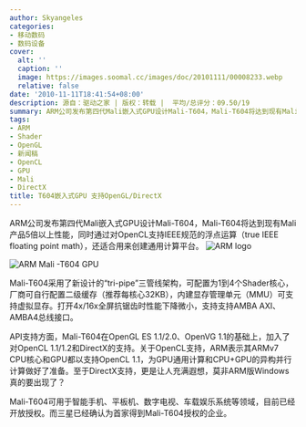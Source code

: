 ```yaml
---
author: Skyangeles
categories:
- 移动数码
- 数码设备
cover:
  alt: ''
  caption: ''
  image: https://images.soomal.cc/images/doc/20101111/00008233.webp
  relative: false
date: '2010-11-11T18:41:54+08:00'
description: 源自：驱动之家 | 版权：转载 |  平均/总评分：09.50/19
summary: ARM公司发布第四代Mali嵌入式GPU设计Mali-T604，Mali-T604将达到现有Mali产品5倍以上性能。Mali-T604采用了新设计的“tri-pipe”三管线架构，可配置为1到4个Shader核心，厂商可自行配置二级缓存（推荐每核心32KB），内建显存管理单元（MMU）可支持虚拟显存。打开4x/16x全屏抗锯齿时性能下降微小……
tags:
- ARM
- Shader
- OpenGL
- 新闻稿
- OpenCL
- GPU
- Mali
- DirectX
title: T604嵌入式GPU 支持OpenGL/DirectX
---
```


ARM公司发布第四代Mali嵌入式GPU设计Mali-T604，Mali-T604将达到现有Mali产品5倍以上性能，同时通过对OpenCL支持IEEE规范的浮点运算（true IEEE floating point math），还适合用来创建通用计算平台。
![ARM logo](https://images.soomal.cc/images/doc/20100705/00006260.webp)




![ARM Mali -T604 GPU](https://images.soomal.cc/images/doc/20101111/00008233.webp)




Mali-T604采用了新设计的“tri-pipe”三管线架构，可配置为1到4个Shader核心，厂商可自行配置二级缓存（推荐每核心32KB），内建显存管理单元（MMU）可支持虚拟显存。打开4x/16x全屏抗锯齿时性能下降微小，支持支持AMBA AXI、AMBA4总线接口。

API支持方面，Mali-T604在OpenGL ES 1.1/2.0、OpenVG 1.1的基础上，加入了对OpenCL 1.1/1.2和DirectX的支持。关于OpenCL支持，ARM表示其ARMv7 CPU核心和GPU都以支持OpenCL 1.1，为GPU通用计算和CPU+GPU的异构并行计算做好了准备。至于DirectX支持，更是让人充满遐想，莫非ARM版Windows真的要出现了？

Mali-T604可用于智能手机、平板机、数字电视、车载娱乐系统等领域，目前已经开放授权。而三星已经确认为首家得到Mali-T604授权的企业。